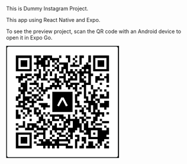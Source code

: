 This is Dummy Instagram Project.

This app using React Native and Expo.

To see the preview project, scan the QR code with an Android device to open it in Expo Go.

<p>
<img src="./QR Code.png">
</p>
